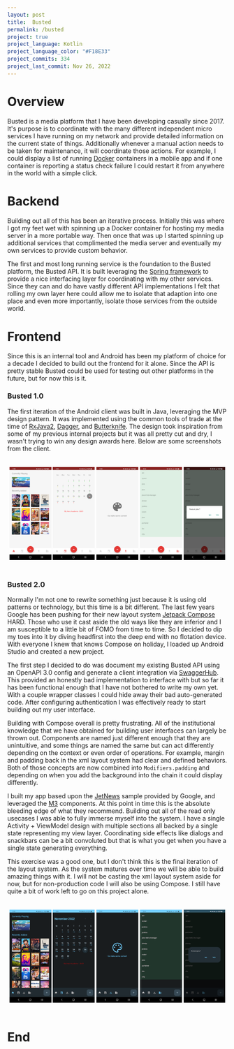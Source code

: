 ```yaml
---
layout: post
title:  Busted
permalink: /busted
project: true
project_language: Kotlin
project_language_color: "#F18E33"
project_commits: 334
project_last_commit: Nov 26, 2022
---
```


# Overview
Busted is a media platform that I have been developing casually since 2017. It\'s purpose is to coordinate with the many different independent micro services I have running on my network and provide detailed information on the current state of things. Additionally whenever a manual action needs to be taken for maintenance, it will coordinate those actions. For example, I could display a list of running [Docker](https://www.docker.com/) containers in a mobile app and if one container is reporting a status check failure I could restart it from anywhere in the world with a simple click.

# Backend
Building out all of this has been an iterative process. Initially this was where I got my feet wet with spinning up a Docker container for hosting my media server in a more portable way. Then once that was up I started spinning up additional services that complimented the media server and eventually my own services to provide custom behavior.

The first and most long running service is the foundation to the Busted platform, the Busted API. It is built leveraging the [Spring framework](https://docs.spring.io/spring/docs/current/spring-framework-reference/overview.html) to provide a nice interfacing layer for coordinating with my other services. Since they can and do have vastly different API implementations I felt that rolling my own layer here could allow me to isolate that adaption into one place and even more importantly, isolate those services from the outside world.

# Frontend
Since this is an internal tool and Android has been my platform of choice for a decade I decided to build out the frontend for it alone. Since the API is pretty stable Busted could be used for testing out other platforms in the future, but for now this is it.

### Busted 1.0
The first iteration of the Android client was built in Java, leveraging the MVP design pattern. It was implemented using the common tools of trade at the time of [RxJava2](https://github.com/ReactiveX/RxJava), [Dagger](https://google.github.io/dagger/), and [Butterknife](https://github.com/JakeWharton/butterknife). The design took inspiration from some of my previous internal projects but it was all pretty cut and dry, I wasn't trying to win any design awards here. Below are some screenshots from the client.

<p align="center" style="padding-top:20px;padding-bottom:20px;">
  <img src="/assets/busted/v1_image1.png" width="19%" />
  <img src="/assets/busted/v1_image2.png" width="19%" />
  <img src="/assets/busted/v1_image3.png" width="19%" />
  <img src="/assets/busted/v1_image4.png" width="19%" />
  <img src="/assets/busted/v1_image5.png" width="19%" />
</p>

### Busted 2.0
Normally I'm not one to rewrite something just because it is using old patterns or technology, but this time is a bit different. The last few years Google has been pushing for their new layout system [Jetpack Compose](https://developer.android.com/jetpack/compose) HARD. Those who use it cast aside the old ways like they are inferior and I am susceptible to a little bit of FOMO from time to time. So I decided to dip my toes into it by diving headfirst into the deep end with no flotation device. With everyone I knew that knows Compose on holiday, I loaded up Android Studio and created a new project.

The first step I decided to do was document my existing Busted API using an OpenAPI 3.0 config and generate a client integration via [SwaggerHub](https://swagger.io/tools/swaggerhub/). This provided an honestly bad implementation to interface with but so far it has been functional enough that I have not bothered to write my own yet. With a couple wrapper classes I could hide away their bad auto-generated code. After configuring authentication I was effectively ready to start building out my user interface.

Building with Compose overall is pretty frustrating. All of the institutional knowledge that we have obtained for building user interfaces can largely be thrown out. Components are named just different enough that they are unintuitive, and some things are named the same but can act differently depending on the context or even order of operations. For example, margin and padding back in the xml layout system had clear and defined behaviors. Both of those concepts are now combined into `Modifiers.padding` and depending on when you add the background into the chain it could display differently.

I built my app based upon the [JetNews](https://github.com/android/compose-samples/tree/main/JetNews) sample provided by Google, and leveraged the [M3](https://m3.material.io/) components. At this point in time this is the absolute bleeding edge of what they recommend. Building out all of the read only usecases I was able to fully immerse myself into the system. I have a single Activity + ViewModel design with multiple sections all backed by a single state representing my view layer. Coordinating side effects like dialogs and snackbars can be a bit convoluted but that is what you get when you have a single state generating everything.

This exercise was a good one, but I don't think this is the final iteration of the layout system. As the system matures over time we will be able to build amazing things with it. I will not be casting the xml layout system aside for now, but for non-production code I will also be using Compose. I still have quite a bit of work left to go on this project alone.

<p align="center" style="padding-top:20px;padding-bottom:20px;">
  <img src="/assets/busted/v2_image1.png" width="19%" />
  <img src="/assets/busted/v2_image2.png" width="19%" />
  <img src="/assets/busted/v2_image3.png" width="19%" />
  <img src="/assets/busted/v2_image4.png" width="19%" />
  <img src="/assets/busted/v2_image5.png" width="19%" />
</p>

# End
